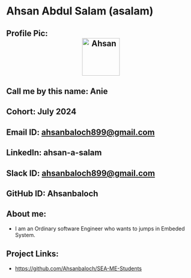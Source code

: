 # Ahsan Abdul Salam (asalam)
## Profile Pic: <div align="center"><img src="https://github.com/Ahsanbaloch.png" alt="Ahsan" width="100"></div>

## Call me by this name: Anie 
## Cohort: July 2024
## Email ID: ahsanbaloch899@gmail.com

## LinkedIn: ahsan-a-salam
## Slack ID: ahsanbaloch899@gmail.com
## GitHub ID: Ahsanbaloch
## About me: 
- I am an Ordinary software Engineer who wants to jumps in Embeded System.
## Project Links:
- https://github.com/Ahsanbaloch/SEA-ME-Students
